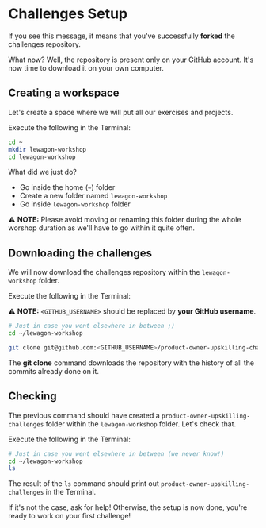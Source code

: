 # Challenges Setup

If you see this message, it means that you've successfully **forked** the challenges repository.

What now? Well, the repository is present only on your GitHub account. It's now time to download it on your own computer.

## Creating a workspace

Let's create a space where we will put all our exercises and projects.

Execute the following in the Terminal:

```bash
cd ~
mkdir lewagon-workshop
cd lewagon-workshop
```

What did we just do?

- Go inside the home (`~`) folder
- Create a new folder named `lewagon-workshop`
- Go inside `lewagon-workshop` folder

⚠ **NOTE:** Please avoid moving or renaming this folder during the whole worshop duration as we'll have to go within it quite often.

## Downloading the challenges

We will now download the challenges repository within the `lewagon-workshop` folder.

Execute the following in the Terminal:

⚠ **NOTE:** `<GITHUB_USERNAME>` should be replaced by **your GitHub username**.

```bash
# Just in case you went elsewhere in between ;)
cd ~/lewagon-workshop

git clone git@github.com:<GITHUB_USERNAME>/product-owner-upskilling-challenges.git
```


The **git clone** command downloads the repository with the history of all the commits already done on it.

## Checking

The previous command should have created a `product-owner-upskilling-challenges` folder within the `lewagon-workshop` folder. Let's check that.

Execute the following in the Terminal:

```bash
# Just in case you went elsewhere in between (we never know!)
cd ~/lewagon-workshop
ls
```

The result of the `ls` command should print out `product-owner-upskilling-challenges` in the Terminal.

If it's not the case, ask for help!
Otherwise, the setup is now done, you're ready to work on your first challenge!
